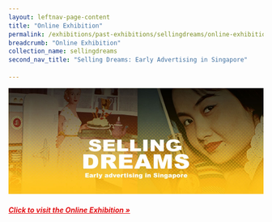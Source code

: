 ```yaml
---
layout: leftnav-page-content
title: "Online Exhibition"
permalink: /exhibitions/past-exhibitions/sellingdreams/online-exhibition/
breadcrumb: "Online Exhibition"
collection_name: sellingdreams
second_nav_title: "Selling Dreams: Early Advertising in Singapore"

---
```


<img src="/images/event-images/sellingdreams/selling-dreams-main-image.jpg" alt="A banner with the title Selling Dreams">

<h5><a href="http://www.nlb.gov.sg/exhibitions/sellingdreams/" target="_blank" style="color:#E21216;">Click to visit the Online Exhibition &#187;</a></h5>



